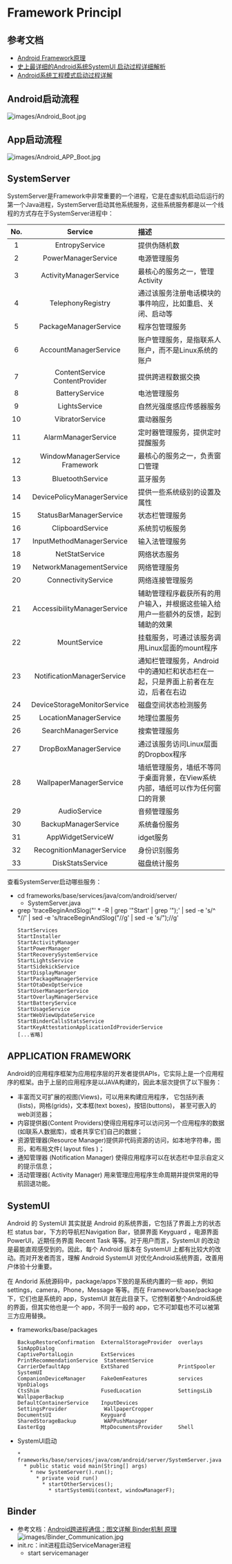 # Framework Principl

## 参考文档

* [Android Framework原理](https://www.jianshu.com/p/2f95ab717078)
* [史上最详细的Android系统SystemUI 启动过程详细解析](https://www.jianshu.com/p/2e0f403e5299)
* [Android系统工程模式启动过程详解](https://blog.csdn.net/foreverJQQ/article/details/71141976)

## Android启动流程

![images/Android_Boot.jpg](images/Android_Boot.jpg)

## App启动流程

![images/Android_APP_Boot.jpg](images/Android_APP_Boot.jpg)

## SystemServer

SystemServer是Framework中非常重要的一个进程，它是在虚拟机启动后运行的第一个Java进程，SystemServer启动其他系统服务，这些系统服务都是以一个线程的方式存在于SystemServer进程中：

No. | Service | 描述
:--:|:--:|:--
1  | EntropyService | 提供伪随机数
2  | PowerManagerService | 电源管理服务
3  | ActivityManagerService | 最核心的服务之一，管理Activity
4  | TelephonyRegistry | 通过该服务注册电话模块的事件响应，比如重启、关闭、启动等
5  | PackageManagerService | 程序包管理服务
6  | AccountManagerService | 账户管理服务，是指联系人账户，而不是Linux系统的账户 
7  | ContentService ContentProvider | 提供跨进程数据交换
8  | BatteryService | 电池管理服务
9  | LightsService | 自然光强度感应传感器服务
10 | VibratorService | 震动器服务 
11 | AlarmManagerService | 定时器管理服务，提供定时提醒服务
12 | WindowManagerService Framework | 最核心的服务之一，负责窗口管理
13 | BluetoothService | 蓝牙服务
14 | DevicePolicyManagerService | 提供一些系统级别的设置及属性
15 | StatusBarManagerService | 状态栏管理服务
16 | ClipboardService | 系统剪切板服务
17 | InputMethodManagerService | 输入法管理服务
18 | NetStatService | 网络状态服务
19 | NetworkManagementService | 网络管理服务
20 | ConnectivityService | 网络连接管理服务
21 | AccessibilityManagerService | 辅助管理程序截获所有的用户输入，并根据这些输入给用户一些额外的反馈，起到辅助的效果
22 | MountService | 挂载服务，可通过该服务调用Linux层面的mount程序
23 | NotificationManagerService | 通知栏管理服务，Android中的通知栏和状态栏在一起，只是界面上前者在左边，后者在右边
24 | DeviceStorageMonitorService | 磁盘空间状态检测服务
25 | LocationManagerService | 地理位置服务
26 | SearchManagerService | 搜索管理服务
27 | DropBoxManagerService | 通过该服务访问Linux层面的Dropbox程序
28 | WallpaperManagerService | 墙纸管理服务，墙纸不等同于桌面背景，在View系统内部，墙纸可以作为任何窗口的背景 
29 | AudioService | 音频管理服务
30 | BackupManagerService | 系统备份服务
31 | AppWidgetServiceW | idget服务
32 | RecognitionManagerService | 身份识别服务
33 | DiskStatsService | 磁盘统计服务


查看SystemServer启动哪些服务：
* cd frameworks/base/services/java/com/android/server/
  * SystemServer.java
* grep 'traceBeginAndSlog("' * -R | grep '"Start' | grep '");' | sed -e 's/^ *//' | sed -e 's/traceBeginAndSlog("//g' | sed -e 's/");//g'
  ```
  StartServices
  StartInstaller
  StartActivityManager
  StartPowerManager
  StartRecoverySystemService
  StartLightsService
  StartSidekickService
  StartDisplayManager
  StartPackageManagerService
  StartOtaDexOptService
  StartUserManagerService
  StartOverlayManagerService
  StartBatteryService
  StartUsageService
  StartWebViewUpdateService
  StartBinderCallsStatsService
  StartKeyAttestationApplicationIdProviderService
  [...省略]
  ```

## APPLICATION FRAMEWORK

Android的应用程序框架为应用程序层的开发者提供APIs，它实际上是一个应用程序的框架。由于上层的应用程序是以JAVA构建的，因此本层次提供了以下服务：

* 丰富而又可扩展的视图(Views)，可以用来构建应用程序， 它包括列表(lists)，网格(grids)，文本框(text boxes)，按钮(buttons)， 甚至可嵌入的web浏览器；
* 内容提供器(Content Providers)使得应用程序可以访问另一个应用程序的数据(如联系人数据库)，或者共享它们自己的数据；
* 资源管理器(Resource Manager)提供非代码资源的访问，如本地字符串，图形，和布局文件( layout files )；
* 通知管理器 (Notification Manager) 使得应用程序可以在状态栏中显示自定义的提示信息；
* 活动管理器( Activity Manager) 用来管理应用程序生命周期并提供常用的导航回退功能。

## SystemUI 

Android 的 SystemUI 其实就是 Android 的系统界面，它包括了界面上方的状态栏 status bar，下方的导航栏Navigation Bar，锁屏界面 Keyguard ，电源界面 PowerUI，近期任务界面 Recent Task 等等。对于用户而言，SystemUI 的改动是最能直观感受到的。因此，每个 Android 版本在 SystemUI 上都有比较大的改动。而对开发者而言，理解 Android SystemUI 对优化Android系统界面，改善用户体验十分重要。

在 Andorid 系统源码中，package/apps下放的是系统内置的一些 app，例如 settings，camera，Phone，Message 等等。而在 Framework/base/package 下，它们也是系统的 app，SystemUI 就在此目录下。它控制着整个Android系统的界面，但其实他也是一个 app，不同于一般的 app，它不可卸载也不可以被第三方应用替换。

* frameworks/base/packages
  ```
  BackupRestoreConfirmation  ExternalStorageProvider  overlays                    SimAppDialog
  CaptivePortalLogin         ExtServices              PrintRecommendationService  StatementService
  CarrierDefaultApp          ExtShared                PrintSpooler                SystemUI
  CompanionDeviceManager     FakeOemFeatures          services                    VpnDialogs
  CtsShim                    FusedLocation            SettingsLib                 WallpaperBackup
  DefaultContainerService    InputDevices             SettingsProvider            WallpaperCropper
  DocumentsUI                Keyguard                 SharedStorageBackup         WAPPushManager
  EasterEgg                  MtpDocumentsProvider     Shell
  ```
* SystemUI启动
  ```
  * frameworks/base/services/java/com/android/server/SystemServer.java
    * public static void main(String[] args)
      * new SystemServer().run();
        * private void run()
          * startOtherServices();
            * startSystemUi(context, windowManagerF);
  ```

## Binder 

* 参考文档：[Android跨进程通信：图文详解 Binder机制 原理](https://blog.csdn.net/carson_ho/article/details/73560642)  
  ![images/Binder_Communication.jpg](images/Binder_Communication.jpg)
* init.rc：init进程启动ServiceManager进程
  * start servicemanager

